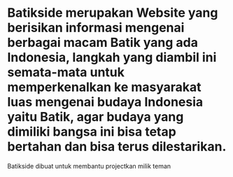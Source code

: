 # Batikside merupakan Website yang berisikan informasi mengenai berbagai macam Batik yang ada Indonesia, langkah yang diambil ini semata-mata untuk memperkenalkan ke masyarakat luas mengenai budaya Indonesia yaitu Batik, agar budaya yang dimiliki bangsa ini bisa tetap bertahan dan bisa terus dilestarikan.

Batikside dibuat untuk membantu projectkan milik teman
